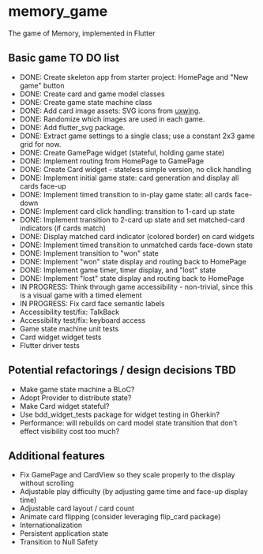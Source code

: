 # memory_game

The game of Memory, implemented in Flutter

## Basic game TO DO list
- DONE: Create skeleton app from starter project: HomePage and "New game" button
- DONE: Create card and game model classes
- DONE: Create game state machine class
- DONE: Add card image assets: SVG icons from <a href="https://uxwing.com/">uxwing</a>.
- DONE: Randomize which images are used in each game.
- DONE: Add flutter_svg package.
- DONE: Extract game settings to a single class; use a constant 2x3 game grid for now.
- DONE: Create GamePage widget (stateful, holding game state)
- DONE: Implement routing from HomePage to GamePage
- DONE: Create Card widget - stateless simple version, no click handling
- DONE: Implement initial game state: card generation and display all cards face-up
- DONE: Implement timed transition to in-play game state: all cards face-down
- DONE: Implement card click handling: transition to 1-card up state
- DONE: Implement transition to 2-card up state and set matched-card indicators (if cards match)
- DONE: Display matched card indicator (colored border) on card widgets
- DONE: Implement timed transition to unmatched cards face-down state
- DONE: Implement transition to "won" state 
- DONE: Implement "won" state display and routing back to HomePage
- DONE: Implement game timer, timer display, and "lost" state
- DONE: Implement "lost" state display and routing back to HomePage
- IN PROGRESS: Think through game accessibility - non-trivial, since this is a visual game with a timed element
- IN PROGRESS: Fix card face semantic labels
- Accessibility test/fix: TalkBack
- Accessibility test/fix: keyboard access
- Game state machine unit tests
- Card widget widget tests
- Flutter driver tests

## Potential refactorings / design decisions TBD
- Make game state machine a BLoC?
- Adopt Provider to distribute state?
- Make Card widget stateful?
- Use bdd_widget_tests package for widget testing in Gherkin?
- Performance: will rebuilds on card model state transition that don't effect visibility cost too much?

## Additional features
- Fix GamePage and CardView so they scale properly to the display without scrolling
- Adjustable play difficulty (by adjusting game time and face-up display time)
- Adjustable card layout / card count
- Animate card flipping (consider leveraging flip_card package)
- Internationalization
- Persistent application state
- Transition to Null Safety

